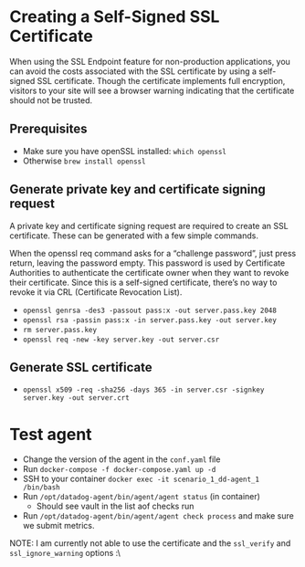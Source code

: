 # Creating a Self-Signed SSL Certificate
When using the SSL Endpoint feature for non-production applications, you can avoid the costs associated with the SSL certificate by using a self-signed SSL certificate. 
Though the certificate implements full encryption, visitors to your site will see a browser warning indicating that the certificate should not be trusted.
## Prerequisites
- Make sure you have openSSL installed: `which openssl`
- Otherwise `brew install openssl`
## Generate private key and certificate signing request
A private key and certificate signing request are required to create an SSL certificate. These can be generated with a few simple commands.

When the openssl req command asks for a “challenge password”, just press return, leaving the password empty. 
This password is used by Certificate Authorities to authenticate the certificate owner when they want to revoke their certificate. 
Since this is a self-signed certificate, there’s no way to revoke it via CRL (Certificate Revocation List).
- `openssl genrsa -des3 -passout pass:x -out server.pass.key 2048`
- `openssl rsa -passin pass:x -in server.pass.key -out server.key`
- `rm server.pass.key`
- `openssl req -new -key server.key -out server.csr`
## Generate SSL certificate
- `openssl x509 -req -sha256 -days 365 -in server.csr -signkey server.key -out server.crt`

# Test agent
- Change the version of the agent in the `conf.yaml` file
- Run `docker-compose -f docker-compose.yaml up -d`
- SSH to your container `docker exec -it scenario_1_dd-agent_1 /bin/bash`
- Run `/opt/datadog-agent/bin/agent/agent status` (in container)
  - Should see vault in the list aof checks run
- Run `/opt/datadog-agent/bin/agent/agent check process` and make sure we submit metrics.

NOTE: I am currently not able to use the certificate and the `ssl_verify` and `ssl_ignore_warning` options :\